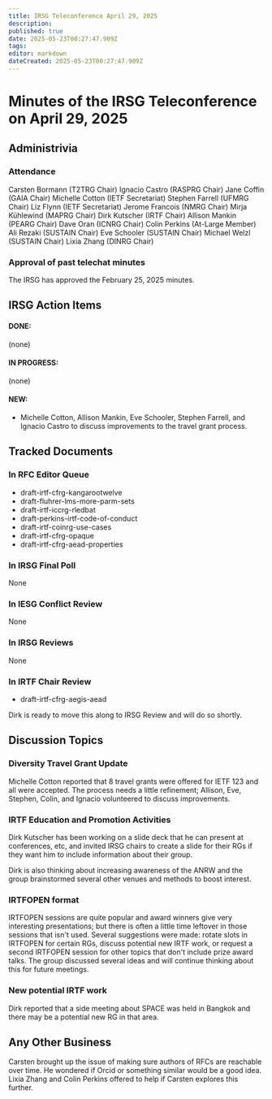 ```yaml
---
title: IRSG Teleconference April 29, 2025
description: 
published: true
date: 2025-05-23T00:27:47.909Z
tags: 
editor: markdown
dateCreated: 2025-05-23T00:27:47.909Z
---
```



# Minutes of the IRSG Teleconference on April 29, 2025

## Administrivia
### Attendance 

 Carsten Bormann (T2TRG Chair)
 Ignacio Castro (RASPRG Chair)
 Jane Coffin (GAIA Chair)
 Michelle Cotton (IETF Secretariat)
 Stephen Farrell (UFMRG Chair)
 Liz Flynn (IETF Secretariat)
 Jerome Francois (NMRG Chair)
 Mirja Kühlewind (MAPRG Chair)
 Dirk Kutscher (IRTF Chair)
 Allison Mankin (PEARG Chair)
 Dave Oran (ICNRG Chair)
 Colin Perkins (At-Large Member)
 Ali Rezaki (SUSTAIN Chair)
 Eve Schooler (SUSTAIN Chair)
 Michael Welzl (SUSTAIN Chair)
 Lixia Zhang (DINRG Chair)


### Approval of past telechat minutes

The IRSG has approved the February 25, 2025 minutes.


## IRSG Action Items 

#### DONE: 
(none)
#### IN PROGRESS: 
(none)
#### NEW: 
- Michelle Cotton, Allison Mankin, Eve Schooler, Stephen Farrell, and Ignacio Castro to discuss improvements to the travel grant process.



## Tracked Documents 

### In RFC Editor Queue
- draft-irtf-cfrg-kangarootwelve
- draft-fluhrer-lms-more-parm-sets
- draft-irtf-iccrg-rledbat
- draft-perkins-irtf-code-of-conduct
- draft-irtf-coinrg-use-cases
- draft-irtf-cfrg-opaque
- draft-irtf-cfrg-aead-properties



### In IRSG Final Poll
None
### In IESG Conflict Review
None
### In IRSG Reviews
None
### In IRTF Chair Review 

- draft-irtf-cfrg-aegis-aead

Dirk is ready to move this along to IRSG Review and will do so shortly.


## Discussion Topics
### Diversity Travel Grant Update

Michelle Cotton reported that 8 travel grants were offered for IETF 123 and all were accepted. The process needs a little refinement; Allison, Eve, Stephen, Colin, and Ignacio volunteered to discuss improvements.



### IRTF Education and Promotion Activities

Dirk Kutscher has been working on a slide deck that he can present at conferences, etc, and invited IRSG chairs to create a slide for their RGs if they want him to include information about their group. 

Dirk is also thinking about increasing awareness of the ANRW and the group brainstormed several other venues and methods to boost interest.




### IRTFOPEN format

IRTFOPEN sessions are quite popular and award winners give very interesting presentations; but there is often a little time leftover in those sessions that isn't used. Several suggestions were made: rotate slots in IRTFOPEN for certain RGs, discuss potential new IRTF work, or request a second IRTFOPEN session for other topics that don't include prize award talks. The group discussed several ideas and will continue thinking about this for future meetings.


### New potential IRTF work

Dirk reported that a side meeting about SPACE was held in Bangkok and there may be a potential new RG in that area. 

## Any Other Business

Carsten brought up the issue of making sure authors of RFCs are reachable over time. He wondered if Orcid or something similar would be a good idea. Lixia Zhang and Colin Perkins offered to help if Carsten explores this further.






